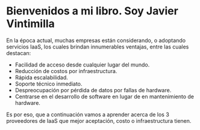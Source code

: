 # Bienvenidos a mi libro. Soy Javier Vintimilla

En la época actual, muchas empresas están considerando, o adoptando servicios IaaS, los cuales brindan innumerables ventajas, entre las cuales destacan:

- Facilidad de acceso desde cualquier lugar del mundo.
- Reducción de costos por infraestructura.
- Rápida escalabilidad.
- Soporte técnico inmediato.
- Despreocupación por pérdida de datos por fallas de hardware.
- Centrarse en el desarrollo de software en lugar de en mantenimiento de hardware.

Es por eso, que a continuación vamos a aprender acerca de los 3 proveedores de IaaS que mejor aceptación, costo o infraestructura tienen.

```{tableofcontents}
```
